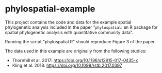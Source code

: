 # phylospatial-example

This project contains the code and data for the example spatial phylogenetic analysis included in the paper "`phylospatial`: an R package for spatial phylogenetic analysis with quantitative community data".

Running the script "phylospatial.R" should reproduce Figure 3 of the paper.

The data used in this example are originally from the following studies:
- Thornhill et al. 2017: https://doi.org/10.1186/s12915-017-0435-x
- Kling et al. 2018: https://doi.org/10.1098/rstb.2017.0397
